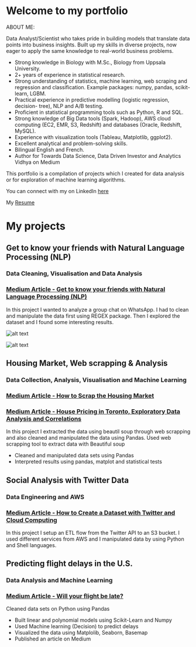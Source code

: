 # Welcome to my portfolio

ABOUT ME:

Data Analyst/Scientist who takes pride in building models that translate data points into business insights. Built up my skills in diverse projects, now eager to apply the same knowledge to real-world business problems.

- Strong knowledge in Biology with M.Sc., Biology from Uppsala University.
- 2+ years of experience in statistical research.
- Strong understanding of statistics, machine learning, web scraping and regression and classification. Example packages: numpy, pandas, scikit-learn, LGBM.
- Practical experience in predictive modelling (logistic regression, decision- tree), NLP and A/B testing.
- Proficient in statistical programming tools such as Python, R and SQL.
- Strong knowledge of Big Data tools (Spark, Hadoop), AWS cloud computing (EC2, EMR, S3, Redshift) and databases (Oracle, Redshift, MySQL).
- Experience with visualization tools (Tableau, Matplotlib, ggplot2).
- Excellent analytical and problem-solving skills.
- Bilingual English and French.
- Author for Towards Data Science, Data Driven Investor and Analytics Vidhya on Medium

This portfolio is a compilation of projects which I created for data analysis or for exploration of machine learning algorithms. 

You can connect with my on LinkedIn [here](https://www.linkedin.com/in/risserl/)

My [Resume](https://drive.google.com/file/d/1atQGP0nNCwwhLvURgtV_-ax-SNvYy4_O/view?usp=sharing) 

# My projects

## Get to know your friends with Natural Language Processing (NLP)
### Data Cleaning, Visualisation and Data Analysis
### [Medium Article - Get to know your friends with Natural Language Processing (NLP)](https://towardsdatascience.com/get-to-know-your-friends-with-natural-language-processing-nlp-38a1f6e56e09) 

In this project I wanted to analyze a group chat on WhatsApp. I had to clean and manipulate the data first using REGEX package. Then I explored the dataset and I found some interesting results.

![alt text](image.jpg)

![alt text](image.jpg)


## Housing Market, Web scrapping & Analysis
### Data Collection, Analysis, Visualisation and Machine Learning
### [Medium Article - How to Scrap the Housing Market](https://medium.com/datadriveninvestor/how-to-scrap-the-housing-market-9081a1610fea?source=friends_link&sk=922dee31b18d73dbc03b1ff17dbffba0) 
### [Medium Article - House Pricing in Toronto, Exploratory Data Analysis and Correlations](https://medium.com/datadriveninvestor/house-pricing-in-toronto-exploratory-data-analysis-and-correlations-45d2f11475f4?source=friends_link&sk=86f7cc2f3b0dc90b3b4aa5f152c82d6e) 

In this project I extracted the data using beautil soup through web scrapping and also cleaned and manipulated the data using Pandas.
Used web scrapping tool to extract data with Beautiful soup
- Cleaned and manipulated data sets using Pandas
- Interpreted results using pandas, matplot and statistical tests


## Social Analysis with Twitter Data
### Data Engineering and AWS
### [Medium Article - How to Create a Dataset with Twitter and Cloud Computing](https://towardsdatascience.com/how-to-create-a-dataset-with-twitter-and-cloud-computing-fcd82837d313?source=friends_link&sk=b56db9035ff3e59a68fbc19fbf211539) 

In this project I setup an ETL flow from the Twitter API to an S3 bucket. I used different services from AWS and I manipulated data by using Python and Shell languages.

## Predicting flight delays in the U.S.
### Data Analysis and Machine Learning
### [Medium Article - Will your flight be late?](https://medium.com/analytics-vidhya/will-your-flight-be-late-36818ffe52b3?source=friends_link&sk=b12b06c3463c125b1370650e8b52bc9f) 

Cleaned data sets on Python using Pandas
- Built linear and polynomial models using Scikit-Learn and Numpy
- Used Machine learning (Decision) to predict delays
- Visualized the data using Matplolib, Seaborn, Basemap
- Published an article on Medium
